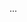 <panel type="warning" header=":trophy: Can explain abstraction :star::star:" expandable expanded no-close>

<panel type="warning" header=":trophy: Can explain what is software design :star::star:" expandable>
  <include src="../../book/design/introduction/basic/full.md" />
  <panel header=":trophy: Evidence" expanded>

...

  </panel>
</panel>

</panel>
